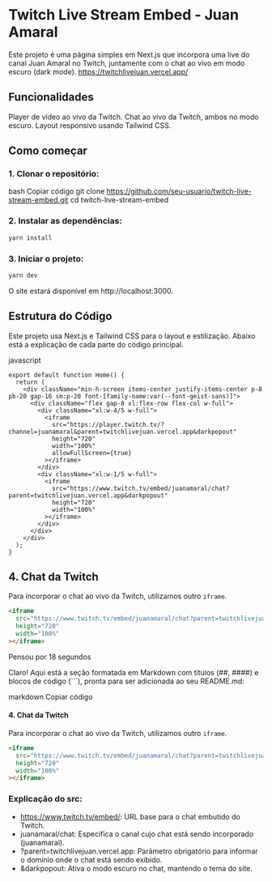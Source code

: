# Twitch Live Stream Embed - Juan Amaral
Este projeto é uma página simples em Next.js que incorpora uma live do canal Juan Amaral no Twitch, juntamente com o chat ao vivo em modo escuro (dark mode).
https://twitchlivejuan.vercel.app/

## Funcionalidades
Player de vídeo ao vivo da Twitch.
Chat ao vivo da Twitch, ambos no modo escuro.
Layout responsivo usando Tailwind CSS.
## Como começar
### 1. Clonar o repositório:
bash
Copiar código
git clone https://github.com/seu-usuario/twitch-live-stream-embed.git
cd twitch-live-stream-embed
### 2. Instalar as dependências:

``` bash
yarn install
```
### 3. Iniciar o projeto:
``` bash
yarn dev
```
O site estará disponível em http://localhost:3000.


## Estrutura do Código
Este projeto usa Next.js e Tailwind CSS para o layout e estilização. Abaixo está a explicação de cada parte do código principal.

javascript
``` 
export default function Home() {
  return (
    <div className="min-h-screen items-center justify-items-center p-8 pb-20 gap-16 sm:p-20 font-[family-name:var(--font-geist-sans)]">
      <div className="flex gap-8 xl:flex-row flex-col w-full">
        <div className="xl:w-4/5 w-full">
          <iframe
            src="https://player.twitch.tv/?channel=juanamaral&parent=twitchlivejuan.vercel.app&darkpopout"
            height="720"
            width="100%"
            allowFullScreen={true}
          ></iframe>
        </div>
        <div className="xl:w-1/5 w-full">
          <iframe
            src="https://www.twitch.tv/embed/juanamaral/chat?parent=twitchlivejuan.vercel.app&darkpopout"
            height="720"
            width="100%"
          ></iframe>
        </div>
      </div>
    </div>
  );
}
```
## 4. **Chat da Twitch**

Para incorporar o chat ao vivo da Twitch, utilizamos outro `iframe`.

```html
<iframe
  src="https://www.twitch.tv/embed/juanamaral/chat?parent=twitchlivejuan.vercel.app&darkpopout"
  height="720"
  width="100%"
></iframe>
```


Pensou por 18 segundos

Claro! Aqui está a seção formatada em Markdown com títulos (##, ####) e blocos de código (```), pronta para ser adicionada ao seu README.md:

markdown
Copiar código
#### 4. **Chat da Twitch**

Para incorporar o chat ao vivo da Twitch, utilizamos outro `iframe`.

```html
<iframe
  src="https://www.twitch.tv/embed/juanamaral/chat?parent=twitchlivejuan.vercel.app&darkpopout"
  height="720"
  width="100%"
></iframe>
```
### Explicação do src:
* https://www.twitch.tv/embed/: URL base para o chat embutido do Twitch.
* juanamaral/chat: Especifica o canal cujo chat está sendo incorporado (juanamaral).
* ?parent=twitchlivejuan.vercel.app: Parâmetro obrigatório para informar o domínio onde o chat está sendo exibido.
* &darkpopout: Ativa o modo escuro no chat, mantendo o tema do site.
